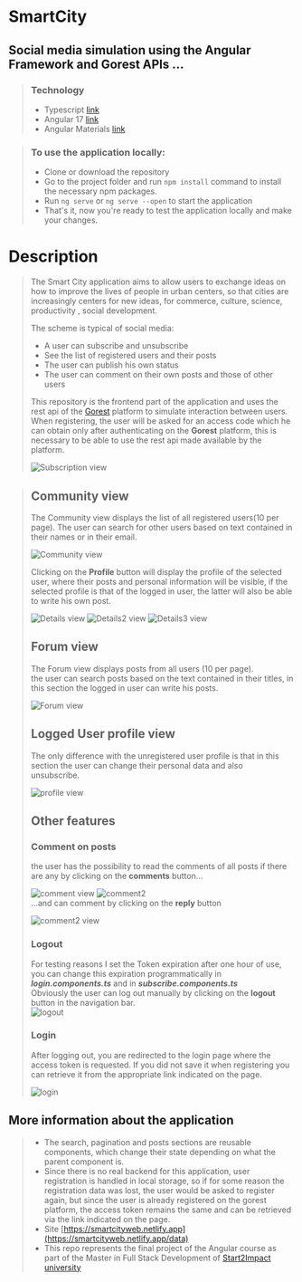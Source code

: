 # SmartCity

## Social media simulation using the Angular Framework and Gorest APIs ...
> ### Technology
> - Typescript [link](https://www.typescriptlang.org/it/tsconfig)
> - Angular 17 [link](https://angular.io/)
> - Angular Materials [link](https://material.angular.io/)

> ### To use the application locally:
>
> - Clone or download the repository
> - Go to the project folder and run `npm install` command to install the necessary npm packages.
> - Run `ng serve` or `ng serve --open` to start the application
> - That's it, now you're ready to test the application locally and make your changes.

# Description
>
> The Smart City application aims to allow users to exchange ideas on how to improve the lives of people in urban centers, so that cities are increasingly centers for new ideas, for commerce, culture, science, productivity , social development.
>
> The scheme is typical of social media:
>  - A user can subscribe and unsubscribe
>  - See the list of registered users and their posts
>  - The user can publish his own status
>  - The user can comment on their own posts and those of other users
>
> This repository is the frontend part of the application and uses the rest api of the [Gorest](https://gorest.co.in/) platform to simulate interaction between users.  
> When registering, the user will be asked for an access code which he can obtain only after authenticating on the **Gorest** platform, this is necessary to be able to use the rest api made available by the platform.
>
> ![Subscription view](https://i.ibb.co/WsSztJ4/subscription.jpg)

> ## Community view
> The Community view displays the list of all registered users(10 per page).
> The user can search for other users based on text contained in their names or in their email.
> 
> ![Community view](https://i.ibb.co/CBHXM8k/community.jpg)
>
> Clicking on the **Profile** button will display the profile of the selected user, where their posts and personal information will be visible, if the selected profile is that of the logged in user, the latter will also be able to write his own post.  
>
> ![Details view](https://i.ibb.co/kBnn7vb/details.jpg)
> ![Details2 view](https://i.ibb.co/J2tW0xN/details2.jpg)
> ![Details3 view](https://i.ibb.co/N3wxdzH/details3.jpg)
> 
> ## Forum view  
> The Forum view displays posts from all users (10 per page).  
> the user can search posts based on the text contained in their titles, in this section the logged in user can write his posts.
> 
> ![Forum view](https://i.ibb.co/X8d7HYj/forum.jpg)
>
> ## Logged User profile view  
> The only difference with the unregistered user profile is that in this section the user can change their personal data and also unsubscribe.
> 
> ![profile view](https://i.ibb.co/12MGMtj/profile.jpg)
>
> ## Other features
> ### Comment on posts
> the user has the possibility to read the comments of all posts if there are any by clicking on the **comments** button...
>
> ![comment view](https://i.ibb.co/RP9jSx6/comment.jpg) ![comment2](https://i.ibb.co/VMKwKFv/comment1.jpg)  
> ...and can comment by clicking on the **reply** button
>
> ![comment2 view](https://i.ibb.co/2smQD0C/comment2.jpg)
> 
> ### Logout
> For testing reasons I set the Token expiration after one hour of use, you can change this expiration programmatically in ***login.components.ts*** and in ***subscribe.components.ts***  
> Obviously the user can log out manually by clicking on the **logout** button in the navigation bar.  
> ![logout](https://i.ibb.co/rb5jG4j/logout.jpg)
>
> ### Login
> After logging out, you are redirected to the login page where the access token is requested. If you did not save it when registering you can retrieve it from the appropriate link indicated on the page.
>
> ![login](https://i.ibb.co/gz4yzGW/login.jpg)
>
## More information about the application
> - The search, pagination and posts sections are reusable components, which change their state depending on what the parent component is.
> - Since there is no real backend for this application, user registration is handled in local storage, so if for some reason the registration data was lost, the user would be asked to register again, but since the user is already registered on the gorest platform, the access token remains the same and can be retrieved via the link indicated on the page.
> - Site [https://smartcityweb.netlify.app](https://smartcityweb.netlify.app/data)
> - This repo represents the final project of the Angular course as part of the Master in Full Stack Development of [Start2Impact university](https://www.start2impact.it/)
